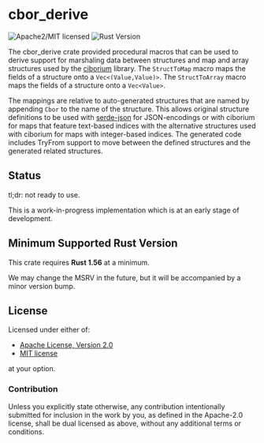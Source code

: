# cbor_derive

![Apache2/MIT licensed][license-image]
![Rust Version][rustc-image]

The cbor_derive crate provided procedural macros that can be used to derive support for marshaling data 
between structures and map and array structures used by the [ciborium](https://crates.io/crates/ciborium) library. 
The `StructToMap` macro maps the fields of a structure onto a `Vec<(Value,Value)>`.
The `StructToArray` macro maps the fields of a structure onto a `Vec<Value>`. 

The mappings are relative to auto-generated structures that are named by appending `Cbor` to the name of 
the structure. This allows original structure definitions to be used with [serde-json](https://crates.io/crates/serde_json)
for JSON-encodings or with ciborium for maps that feature text-based indices with the alternative structures used with 
ciborium for maps with integer-based indices. The generated code includes TryFrom support to move between the defined 
structures and the generated related structures.

## Status

tl;dr: not ready to use.

This is a work-in-progress implementation which is at an early stage of
development.

## Minimum Supported Rust Version

This crate requires **Rust 1.56** at a minimum.

We may change the MSRV in the future, but it will be accompanied by a minor
version bump.

## License

Licensed under either of:

- [Apache License, Version 2.0](http://www.apache.org/licenses/LICENSE-2.0)
- [MIT license](http://opensource.org/licenses/MIT)

at your option.

### Contribution

Unless you explicitly state otherwise, any contribution intentionally submitted
for inclusion in the work by you, as defined in the Apache-2.0 license, shall be
dual licensed as above, without any additional terms or conditions.

[//]: # (badges)

[license-image]: https://img.shields.io/badge/license-Apache2.0/MIT-blue.svg
[rustc-image]: https://img.shields.io/badge/rustc-1.56+-blue.svg

[//]: # (links)

[RustCrypto]: https://github.com/rustcrypto
[RFC 5280]: https://datatracker.ietf.org/doc/html/rfc5280
[RFC 5937]: https://datatracker.ietf.org/doc/html/rfc5937
